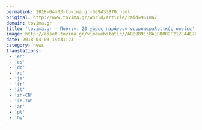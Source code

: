 ```yaml
---
permalink: 2018-04-03-tovima.gr-669433870.html
original: http://www.tovima.gr/world/article/?aid=961867
domain: tovima.gr
title: 'tovima.gr - Πούτιν: 20 χώρες παράγουν νευροπαραλυτικές ουσίες'
image: http://asset.tovima.gr/vimawebstatic//ABB9B9E38AEBB00DF212EA4E7EA72CAC.jpg
date: 2018-04-03 19:31:23
category: news
translations: 
 - 'en'
 - 'es'
 - 'de'
 - 'ru'
 - 'ja'
 - 'fr'
 - 'it'
 - 'zh-CN'
 - 'zh-TW'
 - 'ar'
 - 'pt'
 - 'hy'
---
```


